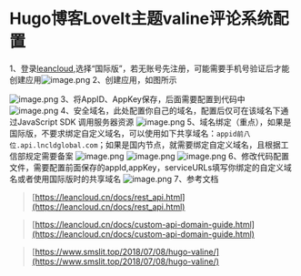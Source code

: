 # Hugo博客LoveIt主题valine评论系统配置



1、登录[leancloud](https://leancloud.cn/dashboard/login.html#/signin),选择“国际版”，若无账号先注册，可能需要手机号验证后才能创建应用![image.png](https://cdn.nlark.com/yuque/0/2020/png/1318615/1595916936670-194aee17-22c9-4aae-878b-e790e228c0d2.png#align=left&display=inline&height=434&margin=%5Bobject%20Object%5D&name=image.png&originHeight=867&originWidth=1920&size=95641&status=done&style=none&width=960)
2、创建应用，如图所示


![image.png](https://cdn.nlark.com/yuque/0/2020/png/1318615/1595917041216-ce4a5d91-81d7-48a1-b1a6-421266e276b0.png#align=left&display=inline&height=434&margin=%5Bobject%20Object%5D&name=image.png&originHeight=867&originWidth=1920&size=138355&status=done&style=none&width=960)
3、将AppID、AppKey保存，后面需要配置到代码中
![image.png](https://cdn.nlark.com/yuque/0/2020/png/1318615/1595917110992-ad0d074e-52bf-47c6-a112-3fdb931a2aab.png#align=left&display=inline&height=434&margin=%5Bobject%20Object%5D&name=image.png&originHeight=867&originWidth=1920&size=164892&status=done&style=none&width=960)
4、安全域名，此处配置你自己的域名，配置后仅可在该域名下通过JavaScript SDK 调用服务器资源
![image.png](https://cdn.nlark.com/yuque/0/2020/png/1318615/1595917387135-8b07890d-825c-4853-b8ee-551e8ce4e9ed.png#align=left&display=inline&height=434&margin=%5Bobject%20Object%5D&name=image.png&originHeight=867&originWidth=1920&size=134599&status=done&style=none&width=960)
5、域名绑定（重点），如果是国际版，不要求绑定自定义域名，可以使用如下共享域名：`appid前八位.api.lncldglobal.com`；如果是国内节点，就需要绑定自定义域名，且根据工信部规定需要备案
![image.png](https://cdn.nlark.com/yuque/0/2020/png/1318615/1595917349198-052f95fb-4dd7-49ae-a583-f196cfc2e972.png#align=left&display=inline&height=434&margin=%5Bobject%20Object%5D&name=image.png&originHeight=867&originWidth=1920&size=173920&status=done&style=none&width=960)
![image.png](https://cdn.nlark.com/yuque/0/2020/png/1318615/1595925301816-0d67c050-2352-4fbb-abb7-0552a08465e2.png#align=left&display=inline&height=434&margin=%5Bobject%20Object%5D&name=image.png&originHeight=867&originWidth=1920&size=144942&status=done&style=none&width=960)
![image.png](https://cdn.nlark.com/yuque/0/2020/png/1318615/1595926471234-ff7b7e71-690e-49c5-9733-4ab1d51d2fb4.png#align=left&display=inline&height=248&margin=%5Bobject%20Object%5D&name=image.png&originHeight=496&originWidth=1367&size=77708&status=done&style=none&width=683.5)
6、修改代码配置文件，需要配置前面保存的appId,appKey，serviceURLs填写你绑定的自定义域名或者使用国际版时的共享域名
![image.png](https://cdn.nlark.com/yuque/0/2020/png/1318615/1595925965815-0e1a282a-7fea-434c-83bf-306c23727101.png#align=left&display=inline&height=152&margin=%5Bobject%20Object%5D&name=image.png&originHeight=304&originWidth=1145&size=38837&status=done&style=none&width=572.5)
7、参考文档
> [https://leancloud.cn/docs/rest_api.html](https://leancloud.cn/docs/rest_api.html)

> [https://leancloud.cn/docs/custom-api-domain-guide.html](https://leancloud.cn/docs/custom-api-domain-guide.html)

> [https://www.smslit.top/2018/07/08/hugo-valine/](https://www.smslit.top/2018/07/08/hugo-valine/)



